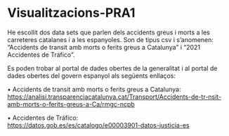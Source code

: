 # Visualitzacions-PRA1

He escollit dos data sets que parlen dels accidents greus i morts a les carreteres catalanes i a les espanyoles. Son de tipus csv i  s’anomenen: “Accidents de transit amb morts o ferits greus a Catalunya” i “2021 Accidentes de Tráfico”. <br>

Es poden trobar al portal de dades obertes de la generalitat i al portal de dades obertes del govern espanyol als següents enllaços: <br>

•	Accidents de transit amb morts o ferits greus a Catalunya: <br>
https://analisi.transparenciacatalunya.cat/Transport/Accidents-de-tr-nsit-amb-morts-o-ferits-greus-a-Ca/rmgc-ncpb  <br>

•	Accidentes de Tráfico: <br>
https://datos.gob.es/es/catalogo/e00003901-datos-justicia-es

